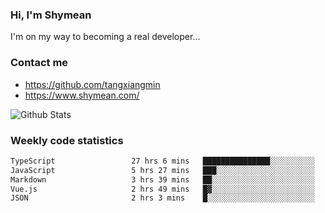 ### Hi, I'm Shymean

I'm on my way to becoming a real developer...

### Contact me

- <https://github.com/tangxiangmin>
- <https://www.shymean.com/>

![Github Stats](https://github-readme-stats.vercel.app/api?username=tangxiangmin&show_icons=true&theme=dark)


###  Weekly code statistics

<!--START_SECTION:waka-->

```txt
TypeScript                 27 hrs 6 mins   ███████████████░░░░░░░░░░   60.31 %
JavaScript                 5 hrs 27 mins   ███░░░░░░░░░░░░░░░░░░░░░░   12.13 %
Markdown                   3 hrs 39 mins   ██░░░░░░░░░░░░░░░░░░░░░░░   08.13 %
Vue.js                     2 hrs 49 mins   █▓░░░░░░░░░░░░░░░░░░░░░░░   06.27 %
JSON                       2 hrs 3 mins    █░░░░░░░░░░░░░░░░░░░░░░░░   04.59 %
```

<!--END_SECTION:waka-->